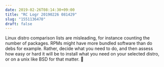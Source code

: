 ```yaml
---
date: 2019-02-26T08:14:30+09:00
title: "RC Logr 20190226 081429"
slug: "1551136470"
draft: false
---
```


Linux distro comparison lists are misleading, for instance counting the number of packages. RPMs might have more bundled software than do debs for example. Rather, decide what you need to do, and then assess how easy or hard it will be to install what you need on your selected distro, or on a unix like BSD for that matter. 🔁
